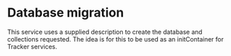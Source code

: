 # Database migration

This service uses a supplied description to create the database and collections requested.
The idea is for this to be used as an initContainer for Tracker services.

